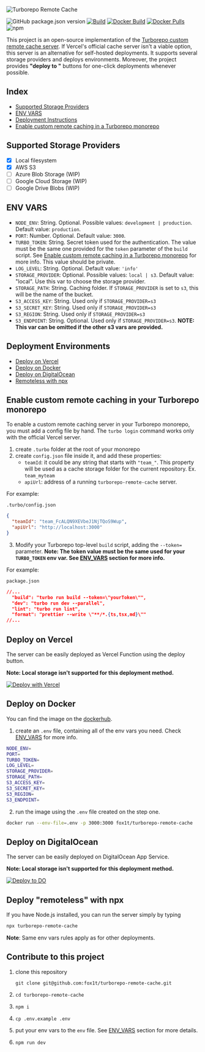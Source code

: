 ![Turborepo Remote Cache](https://user-images.githubusercontent.com/6388707/149501949-9a385f04-ec94-45f4-9ea9-d211be123071.png)


![GitHub package.json version](https://img.shields.io/github/package-json/v/fox1t/turborepo-remote-cache) [![Build](https://github.com/fox1t/turborepo-remote-cache/actions/workflows/build.yml/badge.svg)](https://github.com/fox1t/turborepo-remote-cache/actions/workflows/build.yml) [![Docker Build](https://github.com/fox1t/turborepo-remote-cache/actions/workflows/docker-build.yml/badge.svg?branch=main)](https://github.com/fox1t/turborepo-remote-cache/actions/workflows/docker-build.yml) [![Docker Pulls](https://img.shields.io/docker/pulls/fox1t/turborepo-remote-cache?logo=docker)](https://hub.docker.com/r/fox1t/turborepo-remote-cache) ![npm](https://img.shields.io/npm/dt/turborepo-remote-cache)


This project is an open-source implementation of the [Turborepo custom remote cache server](https://turborepo.org/docs/features/remote-caching#custom-remote-caches). If Vercel's official cache server isn't a viable option, this server is an alternative for self-hosted deployments.
It supports several storage providers and deploys environments. Moreover, the project provides __"deploy to "__ buttons for one-click deployments whenever possible.

## Index
- [Supported Storage Providers](#supported-storage-providers)
- [ENV VARS](#env-vars)
- [Deployment Instructions](#deployment-environments)
- [Enable custom remote caching in a Turborepo monorepo](#enable-custom-remote-caching-in-your-turborepo-monorepo)

## Supported Storage Providers
- [x] Local filesystem
- [x] AWS S3
- [ ] Azure Blob Storage (WIP)
- [ ] Google Cloud Storage (WIP)
- [ ] Google Drive Blobs (WIP)

## ENV VARS

- `NODE_ENV`: String. Optional. Possible values: `development | production`. Default value: `production`.
- `PORT`: Number. Optional. Default value: `3000`.
- `TURBO_TOKEN`: String. Secret token used for the authentication. The value must be the same one provided for the `token` parameter of the `build` script. See [Enable custom remote caching in a Turborepo monorepo](#enable-custom-remote-caching-in-your-turborepo-monorepo) for more info. This value should be private.
- `LOG_LEVEL`: String. Optional. Default value: `'info'`
- `STORAGE_PROVIDER`: Optional. Possible values: `local | s3`. Default value: "local". Use this var to choose the storage provider.
- `STORAGE_PATH`: String. Caching folder. If `STORAGE_PROVIDER` is set to `s3`, this will be the name of the bucket.
- `S3_ACCESS_KEY`: String. Used only if `STORAGE_PROVIDER=s3`
- `S3_SECRET_KEY`: String. Used only if `STORAGE_PROVIDER=s3`
- `S3_REGION`: String. Used only if `STORAGE_PROVIDER=s3`
- `S3_ENDPOINT`: String. Optional. Used only if `STORAGE_PROVIDER=s3`. __NOTE: This var can be omitted if the other s3 vars are provided.__

## Deployment Environments
- [Deploy on Vercel](#deploy-on-vercel)
- [Deploy on Docker](#deploy-on-docker)
- [Deploy on DigitalOcean](#deploy-on-digitalocean)
- [Remoteless with npx](#deploy-"remoteless"-with-npx)

## Enable custom remote caching in your Turborepo monorepo
To enable a custom remote caching server in your Turborepo monorepo, you must add a config file by hand. The `turbo login` command works only with the official Vercel server.

1. create `.turbo` folder at the root of your monorepo
2. create `config.json` file inside it, and add these properties:
    - `teamId`: it could be any string that starts with `"team_"`. This property will be used as a cache storage folder for the current repository. Ex. `team_myteam`
    - `apiUrl`: address of a running `turborepo-remote-cache` server.

For example:

`.turbo/config.json`
```json
{
  "teamId": "team_FcALQN9XEVbeJ1NjTQoS9Wup",
  "apiUrl": "http://localhost:3000"
}
```
  3. Modify your Turborepo top-level `build` script, adding the `--token=` parameter.
  __Note: The token value must be the same used for your `TURBO_TOKEN` env var. See [ENV_VARS](#env-vars) section for more info.__

  For example:

  `package.json`
  ```json
  //...
    "build": "turbo run build --token=\"yourToken\"",
    "dev": "turbo run dev --parallel",
    "lint": "turbo run lint",
    "format": "prettier --write \"**/*.{ts,tsx,md}\""
  //...
  ```

## Deploy on Vercel
The server can be easily deployed as Vercel Function using the deploy button.

__Note: Local storage isn't supported for this deployment method.__

[![Deploy with Vercel](https://vercel.com/button)](https://vercel.com/new/clone?repository-url=https%3A%2F%2Fgithub.com%2Ffox1t%2Fturborepo-remote-cache&env=NODE_ENV,TURBO_TOKEN,STORAGE_PROVIDER,STORAGE_PATH,S3_ACCESS_KEY,S3_SECRET_KEY,S3_REGION,S3_ENDPOINT&envDescription=The%20server%20needs%20several%20credentials.%20The%20required%20environmental%20variables%20can%20be%20found%20here%3A&envLink=https%3A%2F%2Fgithub.com%2Ffox1t%2Fturborepo-remote-cache%23readme)

## Deploy on Docker
You can find the image on the [dockerhub](https://hub.docker.com/r/fox1t/turborepo-remote-cache).


1. create an `.env` file, containing all of the env vars you need. Check [ENV_VARS](#env-vars) for more info.
```sh
NODE_ENV=
PORT=
TURBO_TOKEN=
LOG_LEVEL=
STORAGE_PROVIDER=
STORAGE_PATH=
S3_ACCESS_KEY=
S3_SECRET_KEY=
S3_REGION=
S3_ENDPOINT=
```
2. run the image using the `.env` file created on the step one.
```sh
docker run --env-file=.env -p 3000:3000 fox1t/turborepo-remote-cache
```

## Deploy on DigitalOcean
The server can be easily deployed on DigitalOcean App Service.

__Note: Local storage isn't supported for this deployment method.__

[![Deploy to DO](https://www.deploytodo.com/do-btn-blue.svg)](https://cloud.digitalocean.com/apps/new?repo=https://github.com/fox1t/turborepo-remote-cache/tree/main)

## Deploy "remoteless" with npx
If you have Node.js installed, you can run the server simply by typing

```bash
npx turborepo-remote-cache
```
**Note**: Same env vars rules apply as for other deployments.


## Contribute to this project
1. clone this repository

    `git clone git@github.com:fox1t/turborepo-remote-cache.git`

2. `cd turborepo-remote-cache`
3. `npm i`
4. `cp .env.example .env`
5. put your env vars to the `env` file. See [ENV_VARS](#env-vars) section for more details.
6. `npm run dev`

